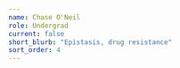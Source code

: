 ```yaml
---
name: Chase O'Neil
role: Undergrad
current: false
short_blurb: "Epistasis, drug resistance"
sort_order: 4
---
```


